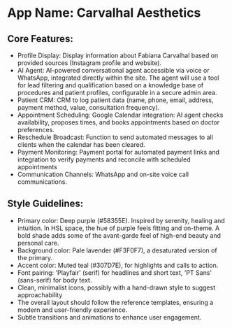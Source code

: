 # **App Name**: Carvalhal Aesthetics

## Core Features:

- Profile Display: Display information about Fabiana Carvalhal based on provided sources (Instagram profile and website).
- AI Agent: AI-powered conversational agent accessible via voice or WhatsApp, integrated directly within the site. The agent will use a tool for lead filtering and qualification based on a knowledge base of procedures and patient profiles, configurable in a secure admin area.
- Patient CRM: CRM to log patient data (name, phone, email, address, payment method, value, consultation frequency).
- Appointment Scheduling: Google Calendar integration: AI agent checks availability, proposes times, and books appointments based on doctor preferences.
- Reschedule Broadcast: Function to send automated messages to all clients when the calendar has been cleared.
- Payment Monitoring: Payment portal for automated payment links and integration to verify payments and reconcile with scheduled appointments
- Communication Channels: WhatsApp and on-site voice call communications.

## Style Guidelines:

- Primary color: Deep purple (#58355E). Inspired by serenity, healing and intuition. In HSL space, the hue of purple feels fitting and on-theme. A bold shade adds some of the avant-garde feel of high-end beauty and personal care.
- Background color: Pale lavender (#F3F0F7), a desaturated version of the primary.
- Accent color: Muted teal (#307D7E), for highlights and calls to action.
- Font pairing: 'Playfair' (serif) for headlines and short text, 'PT Sans' (sans-serif) for body text.
- Clean, minimalist icons, possibly with a hand-drawn style to suggest approachability
- The overall layout should follow the reference templates, ensuring a modern and user-friendly experience.
- Subtle transitions and animations to enhance user engagement.